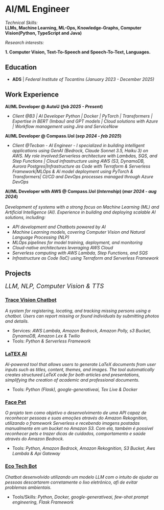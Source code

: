 # AI/ML Engineer

*Technical Skills:*</br>
**LLMs, Machine Learning, ML-Ops, Knowledge-Graphs, Computer Vision(Python, TypeScript and Java)**

*Research interests:*<br>

**1. Computer Vision, Text-To-Speech and Speech-To-Text, Languages.**<br>


## Education
-
  **ADS**	| *Federal Institute of Tocantins (_January 2023_ - _December 2025_)* 

## Work Experience
**AI/ML Developer @ AutoU (_feb 2025 - Present_)**
- *Client @B3 | AI Developer*
*Python | Docker | PyTorch | Transformers | Expertise in BERT (Imbau) and GPT models | Cloud solutions with Azure | Workflow management using Jira and ServiceNow*

**AI/ML Developer @ Compass.Uol (_sep 2024 - feb 2025_)**

- *Client @Tecban - AI Engineer* - *I specialized in building intelligent applications using GenAI (Bedrock, Claude Sonnet 3.5, Haiku 3) on AWS. My role involved:Serverless architecture with Lambdas, SQS, and Step Functions | Cloud infrastructure using AWS (S3, DynamoDB, Aurora Postgres|Infrastructure as Code with Terraform & Serverless Framework|MLOps & AI model deployment using PyTorch & Transformers| CI/CD and DevOps processes managed through Azure DevOps*


**AI/ML Developer with AWS @ Compass.Uol (_Internship_) (_mar 2024 - aug 2024_)**</br></br>
*Development of systems with a strong focus on Machine Learning (ML) and Artificial Intelligence (AI). Experience in building and deploying scalable AI solutions, including:*

- *API development and Chatbots powered by AI*
- *Machine Learning models, covering Computer Vision and Natural Language Processing (NLP)*
- *MLOps pipelines for model training, deployment, and monitoring*
- *Cloud-native architectures leveraging AWS Cloud*
- *Serverless computing with AWS Lambda, Step Functions, and SQS*
- *Infrastructure as Code (IaC) using Terraform and Serverless Framework*

## Projects

<span style="font-size: 20px;">*LLM, NLP, Computer Vision & TTS*</span>

### [Trace Vision Chatbot](https://github.com/imrooteodoro/trace-vision-chatbot)
*A system for registering, locating, and tracking missing persons using a chatbot. Users can report missing or found individuals by submitting photos and details.*

- Services: *AWS Lambda, Amazon Bedrock, Amazon Polly, s3 Bucket, DynamoDB, Amazon Lex & Twilio*
- Tools: *Python & Serverless Framework*
### [LaTEX AI](https://github.com/imrooteodoro/latex-ai-agent)
*AI-powered tool that allows users to generate LaTeX documents from user inputs such as titles, content, themes, and images. The tool automatically creates structured LaTeX code for both articles and presentations, simplifying the creation of academic and professional documents.*

- Tools: *Python (Flask), google-generativeai, Tex Live & Docker*

### [Face Pet](https://github.com/imrooteodoro/pet-face-ai-computer-vision)

*O projeto tem como objetivo o desenvolvimento de uma API capaz de reconhecer pessoas e suas emoções através do Amazon Rekognition, utilizando o framework Serverless e recebendo imagens postadas manualmente em um bucket no Amazon S3. Com ela, também é possível reconhecer pets e trazer dicas de cuidados, comportamento e saúde através do Amazon Bedrock.*


- Tools: *Python, Amazon Bedrock, Amazon Rekognition, S3 Bucket, Aws Lambda & Api Gateway*

### [Eco Tech Bot](https://github.com/imrooteodoro/E-waste-Agent)
*Chatbot desenvolvido utilizando um modelo LLM com o intuito de ajudar as pessoas descartarem corretamente o lixo eletrônico, afi de evitar problemas ambientais.*

- Tools/Skills: *Python, Docker, google-generativeai, few-shot prompt engineering, Flask Framework*

